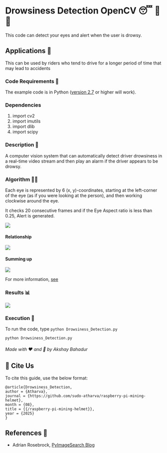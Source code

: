 # Drowsiness Detection OpenCV 😴 🚫 🚗

This code can detect your eyes and alert when the user is drowsy.

## Applications 🎯
This can be used by riders who tend to drive for a longer period of time that may lead to accidents

### Code Requirements 🦄
The example code is in Python ([version 2.7](https://www.python.org/download/releases/2.7/) or higher will work). 

### Dependencies

1) import cv2
2) import imutils
3) import dlib
4) import scipy


### Description 📌

A computer vision system that can automatically detect driver drowsiness in a real-time video stream and then play an alarm if the driver appears to be drowsy.

### Algorithm 👨‍🔬

Each eye is represented by 6 (x, y)-coordinates, starting at the left-corner of the eye (as if you were looking at the person), and then working clockwise around the eye.

It checks 20 consecutive frames and if the Eye Aspect ratio is less than 0.25, Alert is generated.

<img src="https://github.com/akshaybahadur21/Drowsiness_Detection/blob/master/assets/eye1.jpg">


#### Relationship

<img src="https://github.com/akshaybahadur21/Drowsiness_Detection/blob/master/assets/eye2.png">

#### Summing up

<img src="https://github.com/akshaybahadur21/Drowsiness_Detection/blob/master/assets/eye3.jpg">


For more information, [see](https://www.pyimagesearch.com/2017/05/08/drowsiness-detection-opencv/)

### Results 📊

<img src="https://github.com/akshaybahadur21/BLOB/blob/master/drowsy.gif">


### Execution 🐉
To run the code, type `python Drowsiness_Detection.py`

```
python Drowsiness_Detection.py
```

###### Made with ❤️ and 🦙 by Akshay Bahadur

## 📌 Cite Us

To cite this guide, use the below format:
```
@article{Drowsiness_Detection,
author = {Atharva},
journal = {https://github.com/sudo-atharva/raspberry-pi-mining-helmet},
month = {08},
title = {{/raspberry-pi-mining-helmet}},
year = {2025}
}
```

## References 🔱
 
 -   Adrian Rosebrock, [PyImageSearch Blog](https://www.pyimagesearch.com/2017/05/08/drowsiness-detection-opencv/)
